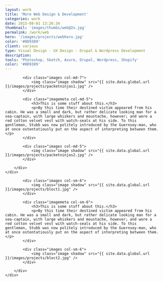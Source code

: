 ```yaml
---
layout: work
title: 'More Web Design & Development'
categories: work
date: 2015-08-01 13:26:34
thumbnail: 'images/thumbs/web@2x.jpg'
permalink: /work/web
hero: '/images/projects/webhero.jpg'
color: '#8D9389'
client: various
type: Visual Design - UX Design - Drupal & Wordpress Development
description:
tools: 'Photoshop, Sketch, Axure, Drupal, Wordpress, Shopify'
color: '#8D9389'
---
```


<section class="projectsection dark">
    <div class="container">
        <div class="row">
  
            <div class="images col-md-7">
                <img class="image shadow" src="{{ site.data.global.url }}/images/projects/packetninjas1.jpg" />
            </div>

            <div class="imagemeta col-md-5">
                <h3>This is some stuff about this.</h3>
                <p>By this time their destined victim appeared from his cabin. He was a small and dark, but rather delicate looking man for a sea-captain, with large whiskers and moustache, however; and wore a red cotton velvet vest with watch-seals at his side. To this gentleman, Stubb was now politely introduced by the Guernsey-man, who at once ostentatiously put on the aspect of interpreting between them.</p>
            </div>

            <div class="images col-md-5">
                <img class="image shadow" src="{{ site.data.global.url }}/images/projects/packetninjas2.jpg" />
            </div>

        </div>   
    </div>
</section>

<section class="projectsection">
    <div class="container">
        <div class="row">
  
            <div class="images col-sm-6">
                <img class="image shadow" src="{{ site.data.global.url }}/images/projects/bloct1.jpg" />
            </div>

            <div class="imagemeta col-sm-6">
                <h3>This is some stuff about this.</h3>
                <p>By this time their destined victim appeared from his cabin. He was a small and dark, but rather delicate looking man for a sea-captain, with large whiskers and moustache, however; and wore a red cotton velvet vest with watch-seals at his side. To this gentleman, Stubb was now politely introduced by the Guernsey-man, who at once ostentatiously put on the aspect of interpreting between them.</p>
            </div>
            
            <div class="images col-sm-6">
                <img class="image shadow" src="{{ site.data.global.url }}/images/projects/bloct2.jpg" />
            </div>

        </div>   
    </div>
</section>


